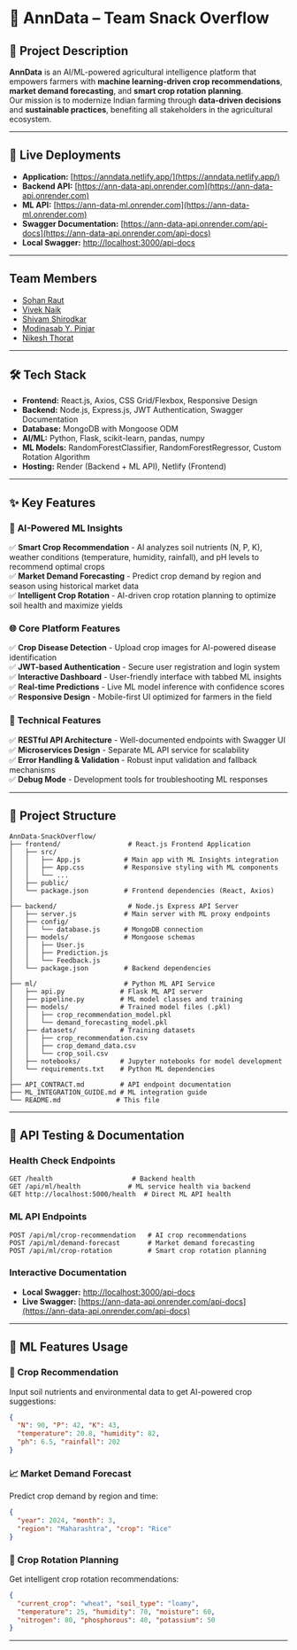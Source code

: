 # 🌾 AnnData – Team Snack Overflow

## 📌 Project Description
**AnnData** is an AI/ML-powered agricultural intelligence platform that empowers farmers with **machine learning-driven crop recommendations**, **market demand forecasting**, and **smart crop rotation planning**.  
Our mission is to modernize Indian farming through **data-driven decisions** and **sustainable practices**, benefiting all stakeholders in the agricultural ecosystem.

---

## 🚀 Live Deployments
- **Application:** [https://anndata.netlify.app/](https://anndata.netlify.app/)
- **Backend API:** [https://ann-data-api.onrender.com](https://ann-data-api.onrender.com)
- **ML API:** [https://ann-data-ml.onrender.com](https://ann-data-ml.onrender.com)
- **Swagger Documentation:** [https://ann-data-api.onrender.com/api-docs](https://ann-data-api.onrender.com/api-docs)
- **Local Swagger:** [http://localhost:3000/api-docs](http://localhost:3000/api-docs)

---

## Team Members
- [Sohan Raut](https://github.com/SRx210)
- [Vivek Naik](https://github.com/VivekNaik0309)
- [Shivam Shirodkar](https://github.com/Shivamshirodkarrr)    
- [Modinasab Y. Pinjar](https://github.com/ModinasabPinjar)  
- [Nikesh Thorat](https://github.com/Nikeshthorat)  

---

## 🛠 Tech Stack
- **Frontend:** React.js, Axios, CSS Grid/Flexbox, Responsive Design
- **Backend:** Node.js, Express.js, JWT Authentication, Swagger Documentation
- **Database:** MongoDB with Mongoose ODM
- **AI/ML:** Python, Flask, scikit-learn, pandas, numpy
- **ML Models:** RandomForestClassifier, RandomForestRegressor, Custom Rotation Algorithm
- **Hosting:** Render (Backend + ML API), Netlify (Frontend)

---

## ✨ Key Features

### 🧠 **AI-Powered ML Insights**
✅ **Smart Crop Recommendation** - AI analyzes soil nutrients (N, P, K), weather conditions (temperature, humidity, rainfall), and pH levels to recommend optimal crops  
✅ **Market Demand Forecasting** - Predict crop demand by region and season using historical market data  
✅ **Intelligent Crop Rotation** - AI-driven crop rotation planning to optimize soil health and maximize yields  

### 🌐 **Core Platform Features**
✅ **Crop Disease Detection** - Upload crop images for AI-powered disease identification  
✅ **JWT-based Authentication** - Secure user registration and login system  
✅ **Interactive Dashboard** - User-friendly interface with tabbed ML insights  
✅ **Real-time Predictions** - Live ML model inference with confidence scores  
✅ **Responsive Design** - Mobile-first UI optimized for farmers in the field  

### 🔧 **Technical Features**
✅ **RESTful API Architecture** - Well-documented endpoints with Swagger UI  
✅ **Microservices Design** - Separate ML API service for scalability  
✅ **Error Handling & Validation** - Robust input validation and fallback mechanisms  
✅ **Debug Mode** - Development tools for troubleshooting ML responses  

---

## 📂 Project Structure
```
AnnData-SnackOverflow/
├── frontend/                 # React.js Frontend Application
│   ├── src/
│   │   ├── App.js           # Main app with ML Insights integration
│   │   ├── App.css          # Responsive styling with ML components
│   │   └── ...
│   ├── public/
│   └── package.json         # Frontend dependencies (React, Axios)
│
├── backend/                  # Node.js Express API Server
│   ├── server.js            # Main server with ML proxy endpoints
│   ├── config/
│   │   └── database.js      # MongoDB connection
│   ├── models/              # Mongoose schemas
│   │   ├── User.js
│   │   ├── Prediction.js
│   │   └── Feedback.js
│   └── package.json         # Backend dependencies
│
├── ml/                      # Python ML API Service
│   ├── api.py              # Flask ML API server
│   ├── pipeline.py         # ML model classes and training
│   ├── models/             # Trained model files (.pkl)
│   │   ├── crop_recommendation_model.pkl
│   │   └── demand_forecasting_model.pkl
│   ├── datasets/           # Training datasets
│   │   ├── crop_recommendation.csv
│   │   ├── crop_demand_data.csv
│   │   └── crop_soil.csv
│   ├── notebooks/          # Jupyter notebooks for model development
│   └── requirements.txt    # Python ML dependencies
│
├── API_CONTRACT.md         # API endpoint documentation
├── ML_INTEGRATION_GUIDE.md # ML integration guide
└── README.md              # This file
```

---

## 🧪 API Testing & Documentation

### **Health Check Endpoints**
```http
GET /health                    # Backend health
GET /api/ml/health            # ML service health via backend
GET http://localhost:5000/health  # Direct ML API health
```

### **ML API Endpoints**
```http
POST /api/ml/crop-recommendation   # AI crop recommendations
POST /api/ml/demand-forecast       # Market demand forecasting  
POST /api/ml/crop-rotation         # Smart crop rotation planning
```

### **Interactive Documentation**
- **Local Swagger:** [http://localhost:3000/api-docs](http://localhost:3000/api-docs)
- **Live Swagger:** [https://ann-data-api.onrender.com/api-docs](https://ann-data-api.onrender.com/api-docs)

---

## 🎯 ML Features Usage

### **🌱 Crop Recommendation**
Input soil nutrients and environmental data to get AI-powered crop suggestions:
```json
{
  "N": 90, "P": 42, "K": 43,
  "temperature": 20.8, "humidity": 82,
  "ph": 6.5, "rainfall": 202
}
```

### **📈 Market Demand Forecast**
Predict crop demand by region and time:
```json
{
  "year": 2024, "month": 3,
  "region": "Maharashtra", "crop": "Rice"
}
```

### **🔄 Crop Rotation Planning**
Get intelligent crop rotation recommendations:
```json
{
  "current_crop": "wheat", "soil_type": "loamy",
  "temperature": 25, "humidity": 70, "moisture": 60,
  "nitrogen": 80, "phosphorous": 40, "potassium": 50
}
```

---

